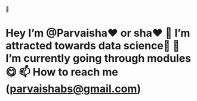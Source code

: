  👋 <h1>Hey I’m @Parvaisha❤️ or sha❤️
  👀 I’m attracted towards data science🤩
 🌱 I’m currently going through modules😋
  📫 How to reach me (parvaishabs@gmail.com)
</h1>
